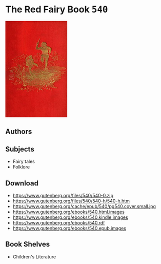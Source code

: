 # The Red Fairy Book <kbd>540</kbd>

![](./cover.medium.jpg "")

## Authors



## Subjects


 - Fairy tales
 - Folklore

## Download


 - https://www.gutenberg.org/files/540/540-0.zip
 - https://www.gutenberg.org/files/540/540-h/540-h.htm
 - https://www.gutenberg.org/cache/epub/540/pg540.cover.small.jpg
 - https://www.gutenberg.org/ebooks/540.html.images
 - https://www.gutenberg.org/ebooks/540.kindle.images
 - https://www.gutenberg.org/ebooks/540.rdf
 - https://www.gutenberg.org/ebooks/540.epub.images

## Book Shelves


 - Children's Literature
